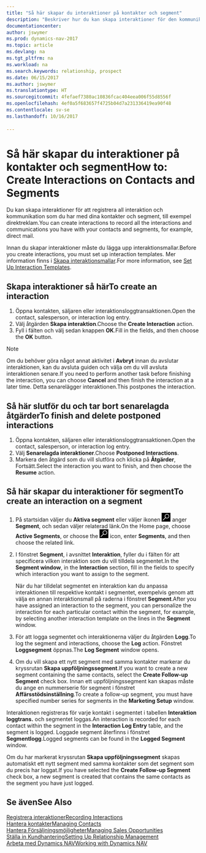 ```yaml
---
title: "Så här skapar du interaktioner på kontakter och segment"
description: "Beskriver hur du kan skapa interaktioner för den kommunikation som du har med dina kontakter och segment i Dynamics NAV, till exempel direktreklam."
documentationcenter: 
author: jswymer
ms.prod: dynamics-nav-2017
ms.topic: article
ms.devlang: na
ms.tgt_pltfrm: na
ms.workload: na
ms.search.keywords: relationship, prospect
ms.date: 06/15/2017
ms.author: jswymer
ms.translationtype: HT
ms.sourcegitcommit: 4fefaef7380ac10836fcac404eea006f55d8556f
ms.openlocfilehash: 4ef0a5f683657f4725b04d7a231336419ea90f48
ms.contentlocale: sv-se
ms.lasthandoff: 10/16/2017

---
```

# <a name="how-to-create-interactions-on-contacts-and-segments"></a><span data-ttu-id="84315-103">Så här skapar du interaktioner på kontakter och segment</span><span class="sxs-lookup"><span data-stu-id="84315-103">How to: Create Interactions on Contacts and Segments</span></span>
<span data-ttu-id="84315-104">Du kan skapa interaktioner för att registrera all interaktion och kommunikation som du har med dina kontakter och segment, till exempel direktreklam.</span><span class="sxs-lookup"><span data-stu-id="84315-104">You can create interactions to record all the interactions and communications you have with your contacts and segments, for example, direct mail.</span></span>

<span data-ttu-id="84315-105">Innan du skapar interaktioner måste du lägga upp interaktionsmallar.</span><span class="sxs-lookup"><span data-stu-id="84315-105">Before you create interactions, you must set up interaction templates.</span></span> <span data-ttu-id="84315-106">Mer information finns i  [Skapa interaktionsmallar](marketing-interactions.md).</span><span class="sxs-lookup"><span data-stu-id="84315-106">For more information, see  [Set Up Interaction Templates](marketing-interactions.md).</span></span>

## <a name="to-create-an-interaction"></a><span data-ttu-id="84315-107">Skapa interaktioner så här</span><span class="sxs-lookup"><span data-stu-id="84315-107">To create an interaction</span></span>
1. <span data-ttu-id="84315-108">Öppna kontakten, säljaren eller interaktionsloggtransaktionen.</span><span class="sxs-lookup"><span data-stu-id="84315-108">Open the contact, salesperson, or interaction log entry.</span></span>
2. <span data-ttu-id="84315-109">Välj åtgärden **Skapa interaktion**.</span><span class="sxs-lookup"><span data-stu-id="84315-109">Choose the **Create Interaction** action.</span></span>
3. <span data-ttu-id="84315-110">Fyll i fälten och välj sedan knappen **OK**.</span><span class="sxs-lookup"><span data-stu-id="84315-110">Fill in the fields, and then choose the **OK** button.</span></span>

> [!NOTE]  
>   <span data-ttu-id="84315-111">Om du behöver göra något annat aktivitet i **Avbryt** innan du avslutar interaktionen, kan du avsluta guiden och välja om du vill avsluta interaktionen senare.</span><span class="sxs-lookup"><span data-stu-id="84315-111">If you need to perform another task before finishing the interaction, you can choose **Cancel** and then finish the interaction at a later time.</span></span> <span data-ttu-id="84315-112">Detta senarelägger interaktionen.</span><span class="sxs-lookup"><span data-stu-id="84315-112">This postpones the interaction.</span></span>

## <a name="to-finish-and-delete-postponed-interactions"></a><span data-ttu-id="84315-113">Så här slutför du och tar bort senarelagda åtgärder</span><span class="sxs-lookup"><span data-stu-id="84315-113">To finish and delete postponed interactions</span></span>
1. <span data-ttu-id="84315-114">Öppna kontakten, säljaren eller interaktionsloggtransaktionen.</span><span class="sxs-lookup"><span data-stu-id="84315-114">Open the contact, salesperson, or interaction log entry.</span></span>
2. <span data-ttu-id="84315-115">Välj **Senarelagda interaktioner**.</span><span class="sxs-lookup"><span data-stu-id="84315-115">Choose **Postponed Interactions**.</span></span>
3. <span data-ttu-id="84315-116">Markera den åtgärd som du vill slutföra och klicka på **Åtgärder**, Fortsätt.</span><span class="sxs-lookup"><span data-stu-id="84315-116">Select the interaction you want to finish, and then choose the **Resume** action.</span></span>

## <a name="to-create-an-interaction-on-a-segment"></a><span data-ttu-id="84315-117">Så här skapar du interaktioner för segment</span><span class="sxs-lookup"><span data-stu-id="84315-117">To create an interaction on a segment</span></span>
1. <span data-ttu-id="84315-118">På startsidan väljer du **Aktiva segment** eller väljer ikonen ![Söka efter sida eller rapport](media/ui-search/search_small.png "Söka efter sida eller rapport") anger **Segment**, och sedan väljer relaterad länk.</span><span class="sxs-lookup"><span data-stu-id="84315-118">On the Home page, choose **Active Segments**, or choose the ![Search for Page or Report](media/ui-search/search_small.png "Search for Page or Report icon") icon, enter **Segments**, and then choose the related link.</span></span>
2. <span data-ttu-id="84315-119">I fönstret **Segment**, i avsnittet **Interaktion**, fyller du i fälten för att specificera vilken interaktion som du vill tilldela segmentet.</span><span class="sxs-lookup"><span data-stu-id="84315-119">In the **Segment window**, in the **Interaction** section, fill in the fields to specify which interaction you want to assign to the segment.</span></span>

    <span data-ttu-id="84315-120">När du har tilldelat segmentet en interaktion kan du anpassa interaktionen till respektive kontakt i segmentet, exempelvis genom att välja en annan interaktionsmall på raderna i fönstret **Segment**.</span><span class="sxs-lookup"><span data-stu-id="84315-120">After you have assigned an interaction to the segment, you can personalize the interaction for each particular contact within the segment, for example, by selecting another interaction template on the lines in the **Segment** window.</span></span>  
3. <span data-ttu-id="84315-121">För att logga segmentet och interaktionerna väljer du åtgärden **Logg**.</span><span class="sxs-lookup"><span data-stu-id="84315-121">To log the segment and interactions, choose the **Log** action.</span></span> <span data-ttu-id="84315-122">Fönstret **Loggsegment** öppnas.</span><span class="sxs-lookup"><span data-stu-id="84315-122">The **Log Segment** window opens.</span></span>
4. <span data-ttu-id="84315-123">Om du vill skapa ett nytt segment med samma kontakter markerar du kryssrutan **Skapa uppföljningssegment**.</span><span class="sxs-lookup"><span data-stu-id="84315-123">If you want to create a new segment containing the same contacts, select the **Create Follow-up Segment** check box.</span></span> <span data-ttu-id="84315-124">Innan ett uppföljningssegment kan skapas måste du ange en nummerserie för segment i fönstret **Affärsstödsinställning**.</span><span class="sxs-lookup"><span data-stu-id="84315-124">To create a follow-up segment, you must have specified number series for segments in the **Marketing Setup** window.</span></span>

<span data-ttu-id="84315-125">Interaktionen registreras för varje kontakt i segmentet i tabellen **Interaktion loggtrans.** och segmentet loggas.</span><span class="sxs-lookup"><span data-stu-id="84315-125">An interaction is recorded for each contact within the segment in the **Interaction Log Entry** table, and the segment is logged.</span></span> <span data-ttu-id="84315-126">Loggade segment återfinns i fönstret **Segmentlogg**.</span><span class="sxs-lookup"><span data-stu-id="84315-126">Logged segments can be found in the **Logged Segment** window.</span></span>

<span data-ttu-id="84315-127">Om du har markerat kryssrutan **Skapa uppföljningssegment** skapas automatiskt ett nytt segment med samma kontakter som det segment som du precis har loggat.</span><span class="sxs-lookup"><span data-stu-id="84315-127">If you have selected the **Create Follow-up Segment** check box, a new segment is created that contains the same contacts as the segment you have just logged.</span></span>

## <a name="see-also"></a><span data-ttu-id="84315-128">Se även</span><span class="sxs-lookup"><span data-stu-id="84315-128">See Also</span></span>
[<span data-ttu-id="84315-129">Registrera interaktioner</span><span class="sxs-lookup"><span data-stu-id="84315-129">Recording Interactions</span></span>](marketing-interactions.md)  
[<span data-ttu-id="84315-130">Hantera kontakter</span><span class="sxs-lookup"><span data-stu-id="84315-130">Managing Contacts</span></span>](marketing-contacts.md)  
[<span data-ttu-id="84315-131">Hantera Försäljningsmöjligheter</span><span class="sxs-lookup"><span data-stu-id="84315-131">Managing Sales Opportunities</span></span>](marketing-manage-sales-opportunities.md)  
[<span data-ttu-id="84315-132">Ställa in Kundhantering</span><span class="sxs-lookup"><span data-stu-id="84315-132">Setting Up Relationship Management</span></span>](marketing-setup-marketing.md)  
[<span data-ttu-id="84315-133">Arbeta med Dynamics NAV</span><span class="sxs-lookup"><span data-stu-id="84315-133">Working with Dynamics NAV</span></span>](ui-work-product.md)

